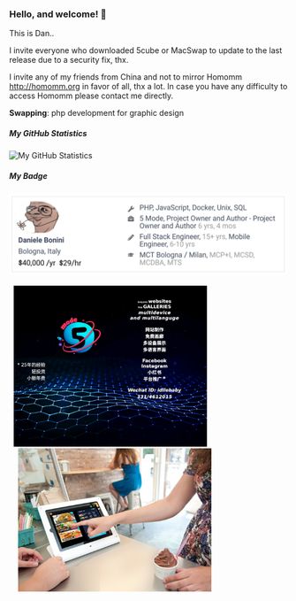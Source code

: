### Hello, and welcome! 👋
This is Dan..  

I invite everyone who downloaded 5cube or MacSwap to update to the last release due to a security fix, thx.

I invite any of my friends from China and not to mirror Homomm http://homomm.org in favor of all, thx a lot. In case you have any difficulty to access Homomm please contact me directly.

<b>Swapping</b>: php development for graphic design

##### My GitHub Statistics

![My GitHub Statistics](https://github-readme-stats.vercel.app/api?username=par7133&show_icons=true&count_private=true&hide_title=true)  

##### My Badge
<img src="/badge_github.jpg"><br><br>
&nbsp;&nbsp;<a href="demo.5mode.com"><img src="/wechat1_lo.jpg" width="350"></a>  
&nbsp;&nbsp;&nbsp;&nbsp;<a href="0rderman.com"><img src="/orderman_ad_lo.jpg" width="350"></a>


   

